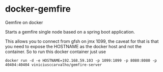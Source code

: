 # docker-gemfire
Gemfire on docker

Starts a gemfire single node based on a spring boot application.

This allows you to connect from gfsh on jmx 1099, the caveat for that is that you need to expose the HOSTNAME as the docker host and not the container. So to run this docker container just use

```
docker run -d -e HOSTNAME=192.168.59.103 -p 1099:1099 -p 8080:8080 -p 40404:40404 viniciusccarvalho/gemfire-server
```
